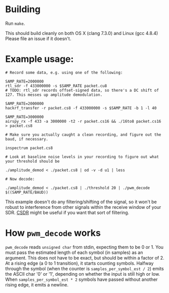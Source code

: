 # Building

Run `make`.

This should build cleanly on both OS X (clang 7.3.0) and Linux (gcc 4.8.4)
Please file an issue if it doesn't.

# Example usage:

```
# Record some data, e.g. using one of the following:

SAMP_RATE=2000000
rtl_sdr -f 433000000 -s $SAMP_RATE packet.cu8
# TODO: rtl_sdr records offset-signed data, so there's a DC shift of 127. This messes up amplitude demodulation.

SAMP_RATE=2000000
hackrf_transfer -r packet.cs8 -f 433000000 -s $SAMP_RATE -b 1 -l 40

SAMP_RATE=3000000
airspy_rx -f 433 -a 3000000 -t2 -r packet.cs16 && ./16to8 packet.cs16 > packet.cs8

# Make sure you actually caught a clean recording, and figure out the baud, if necessary.

inspectrum packet.cs8

# Look at baseline noise levels in your recording to figure out what your threshold should be

./amplitude_demod < ./packet.cs8 | od -v -d u1 | less

# Now decode:

./amplitude_demod < ./packet.cs8 | ./threshold 20 | ./pwm_decode $((SAMP_RATE/BAUD))
```

This example doesn't do any filtering/shifting of the signal, so it won't be robust to interference from other signals within the receive window of your SDR. [CSDR](https://github.com/simonyiszk/csdr) might be useful if you want that sort of filtering.


# How `pwm_decode` works

`pwm_decode` reads `unsigned char` from stdin, expecting them to be 0 or 1.
You must pass the estimated length of each symbol (in samples) as an argument.
This does not have to be exact, but should be within a factor of 2.
At a rising edge (a 0 to 1 transition), it starts counting symbols.
Halfway through the symbol (when the counter is `samples_per_symbol_est / 2`) emits the ASCII char '0' or '1', depending on whether the input is still high or low.
When `samples_per_symbol_est * 2` symbols have passed without another rising edge, it emits a newline.
